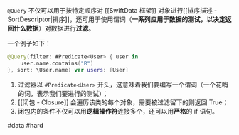 `@Query` 不仅可以用于按特定顺序对 [[SwiftData 框架]] 对象进行[[排序描述 - SortDescriptor|排序]]，还可用于使用谓词（**一系列应用于数据的测试，以决定返回什么数据**）对数据进行**过滤**。

一个例子如下：

```swift
@Query(filter: #Predicate<User> { user in
    user.name.contains("R")
}, sort: \User.name) var users: [User]
```

1. 过滤器以 `#Predicate<User>` 开头，这意味着我们要编写一个谓词（一个花哨的词，表示我们要进行的测试）；
2. [[闭包 - Closure]] 会遍历该类的每个对象，需要被过滤留下的则返回 True；
3. 闭包内的条件不仅可以用**逻辑操作符**连接多个，还可以用**严格**的 if 语句。

#data #hard 